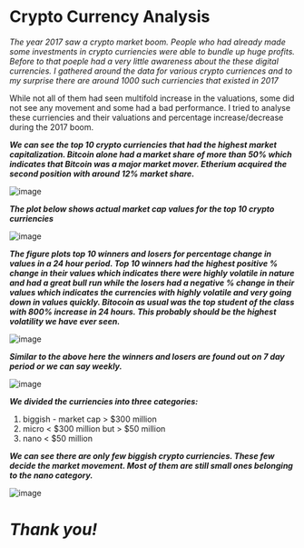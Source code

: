 # Crypto Currency Analysis


*The year 2017 saw a crypto market boom. People who had already made some investments in crypto curriencies were able to bundle up huge profits. Before to that poeple had a very little awareness about the these digital currencies. I gathered around the data for various crypto curriences and to my surprise there are around 1000 such curriencies that existed in 2017*

While not all of them had seen multifold increase in the valuations, some did not see any movement and some had a bad performance. I tried to analyse these curriencies and their valuations and percentage increase/decrease during the 2017 boom.


***We can see the top 10 crypto curriencies that had the highest market capitalization. Bitcoin alone had a market share of more than 50% which indicates that Bitcoin was a major market mover. Etherium acquired the second position with around 12% market share.***

![image](https://user-images.githubusercontent.com/26666702/183585369-64334ce6-58e3-4801-8948-dc3eb0fb9685.png)



***The plot below shows actual market cap values for the top 10 crypto curriencies***

![image](https://user-images.githubusercontent.com/26666702/183585430-3140ca03-b8d6-4d76-afca-1dbfceade9af.png)



***The figure plots top 10 winners and losers for percentage change in values in a 24 hour period. Top 10 winners had the highest positive % change in their values which indicates there were highly volatile in nature and had a great bull run while the losers had a negative % change in their values which indicates the currencies with highly volatile and very going down in values quickly. Bitocoin as usual was the top student of the class with 800% increase in 24 hours. This probably should be the highest volatility we have ever seen.***

![image](https://user-images.githubusercontent.com/26666702/183585503-031edc8d-44d2-4fbf-be06-93c7f9be168a.png)


***Similar to the above here the winners and losers are found out on 7 day period or we can say weekly.***

![image](https://user-images.githubusercontent.com/26666702/183588283-7746b1f1-b66a-4212-85e4-f633f0c54964.png)


***We divided the curriencies into three categories:***
1. biggish - market cap  > $300 million
2. micro < $300 million  but > $50 million
3. nano < $50 million

***We can see there are only few biggish crypto curriencies. These few decide the market movement. Most of them are still small ones belonging to the nano category.***

![image](https://user-images.githubusercontent.com/26666702/183588363-335db214-72c4-4f4f-9785-702c0c744ded.png)


# ***Thank you!***

